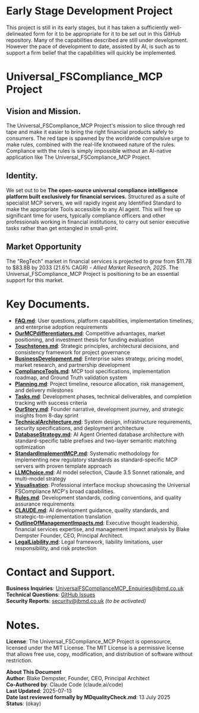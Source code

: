 # Early Stage Development Project

This project is still in its early stages, but it has taken a sufficiently well-delineated form for it to be appropriate for it to be set out in this GitHub repository. Many of the capabilities described are still under development. However the pace of development to date, assisted by AI, is such as to support a firm belief that the capabilities will quickly be implemented.

# Universal_FSCompliance_MCP Project

## Vision and Mission.

The Universal_FSCompliance_MCP Project's mission to slice through red tape and make it easier to bring the right financial products safely to consumers. The red tape is spawned by the worldwide compulsive urge to make rules, combined with the real-life knotweed nature of the rules. Compliance with the rules is simply impossible without an AI-native application like The Universal_FSCompliance_MCP Project. 

## Identity.

We set out to be **The open-source universal compliance intelligence platform built exclusively for financial services.** Structured as a suite of specialist MCP servers, we will rapidly ingest any Identified Standard to make the appropriate Tools accessible to any AI agent. This will free up significant time for users, typically compliance officers and other professionals working in financial institutions, to carry out senior executive tasks rather than get entangled in small-print. 

## Market Opportunity

The "RegTech" market in financial services is projected to grow from $11.7B to $83.8B by 2033 (21.6% CAGR) *- Allied Market Research, 2025*. The Universal_FSCompliance_MCP Project is positioning to be an essential support for this market.

# Key Documents. 

- **[FAQ.md](FAQ.md)**: User questions, platform capabilities, implementation timelines, and enterprise adoption requirements
- **[OurMCPdifferentiators.md](OurMCPdifferentiators.md)**: Competitive advantages, market positioning, and investment thesis for funding evaluation
- **[Touchstones.md](Touchstones.md)**: Strategic principles, architectural decisions, and consistency framework for project governance
- **[BusinessDevelopment.md](BusinessDevelopment.md)**: Enterprise sales strategy, pricing model, market research, and partnership development
- **[ComplianceTools.md](ComplianceTools.md)**: MCP tool specifications, implementation roadmap, and Ground Truth validation system
- **[Planning.md](Planning.md)**: Project timeline, resource allocation, risk management, and delivery milestones
- **[Tasks.md](Tasks.md)**: Development phases, technical deliverables, and completion tracking with success criteria
- **[OurStory.md](OurStory.md)**: Founder narrative, development journey, and strategic insights from 8-day sprint
- **[TechnicalArchitecture.md](TechnicalArchitecture.md)**: System design, infrastructure requirements, security specifications, and deployment architecture
- **[DatabaseStrategy.md](DatabaseStrategy.md)**: AI Agent Oriented database architecture with standard-specific table prefixes and two-layer semantic matching optimization
- **[StandardImplementMCP.md](StandardImplementMCP.md)**: Systematic methodology for implementing new regulatory standards as standard-specific MCP servers with proven template approach
- **[LLMChoice.md](LLMChoice.md)**: AI model selection, Claude 3.5 Sonnet rationale, and multi-model strategy
- **[Visualisation](https://htmlpreview.github.io/?https://github.com/99blakeD99/Universal_FSCompliance_MCP/blob/main/index.html)**: Professional interface mockup showcasing the Universal FSCompliance MCP's broad capabilities. 
- **[Rules.md](Rules.md)**: Development standards, coding conventions, and quality assurance requirements
- **[CLAUDE.md](CLAUDE.md)**: AI development guidance, quality standards, and strategic-to-implementation translation
- **[OutlineOfManagementImpacts.md](OutlineOfManagementImpacts.md)**: Executive thought leadership, financial services expertise, and management impact analysis by Blake Dempster Founder, CEO, Principal Architect.
- **[LegalLiability.md](LegalLiability.md)**: Legal framework, liability limitations, user responsibility, and risk protection

# Contact and Support.

**Business Inquiries**: UniversalFSComplianceMCP_Enquiries@jbmd.co.uk  
**Technical Questions**: [GitHub Issues](https://github.com/99blakeD99/fscompliance/issues)  
**Security Reports**: security@jbmd.co.uk *(to be activated)*

# Notes.

**License**: The Universal_FSCompliance_MCP Project is opensource, licensed under the MIT License. The MIT License is a permissive license that allows free use, copy, modification, and distribution of software without restriction.

**About This Document**  
**Author**: Blake Dempster, Founder, CEO, Principal Architect  
**Co-Authored by**: Claude Code (claude.ai/code)  
**Last Updated**: 2025-07-13  
**Date last reviewed formally by MDqualityCheck.md**: 13 July 2025  
**Status**: (okay)